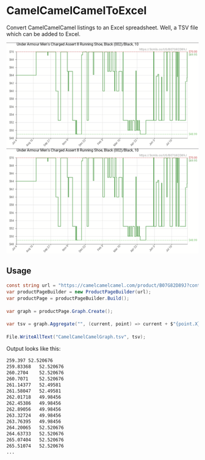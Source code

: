 # CamelCamelCamelToExcel
Convert CamelCamelCamel listings to an Excel spreadsheet. Well, a TSV file which can be added to Excel.

![Screenshot](https://github.com/alexyorke/CamelCamelCamelToExcel/raw/master/image.png)
![Screenshot](https://github.com/alexyorke/CamelCamelCamelToExcel/raw/c5cff5e22408115bbd6e8277237639aa38d8b6f8/image.png)

## Usage

```csharp
const string url = "https://camelcamelcamel.com/product/B07G82D89J?context=search";
var productPageBuilder = new ProductPageBuilder(url);
var productPage = productPageBuilder.Build();

var graph = productPage.Graph.Create();

var tsv = graph.Aggregate("", (current, point) => current + $"{point.X}\t{point.Y}\n");

File.WriteAllText("CamelCamelCamelGraph.tsv", tsv);
```

Output looks like this:

```
259.397	52.520676
259.83368	52.520676
260.2704	52.520676
260.7071	52.520676
261.14377	52.49581
261.58047	52.49581
262.01718	49.98456
262.45386	49.98456
262.89056	49.98456
263.32724	49.98456
263.76395	49.98456
264.20065	52.520676
264.63733	52.520676
265.07404	52.520676
265.51074	52.520676
...
```
